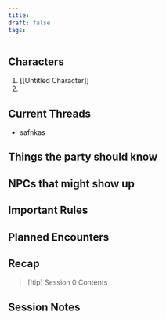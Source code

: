 ```yaml
---
title: 
draft: false
tags:
---
```

## Characters
1. [[Untitled Character]]
2. 

## Current Threads
* safnkas

## Things the party should know


## NPCs that might show up


## Important Rules


## Planned Encounters


## Recap

> [!tip] Session 0
> Contents


## Session Notes

